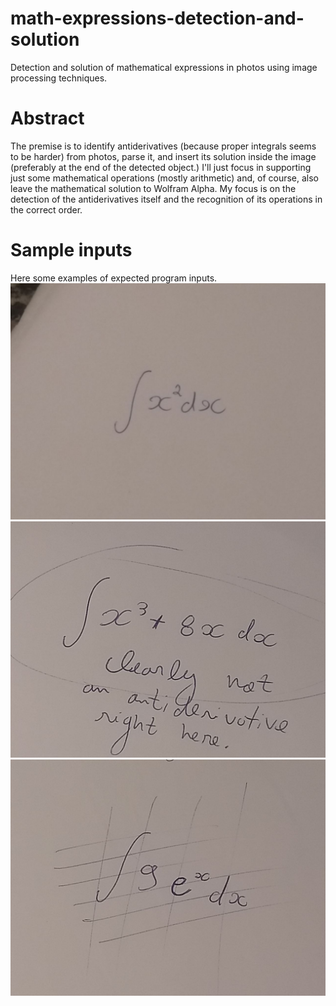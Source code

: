 # math-expressions-detection-and-solution
Detection and solution of mathematical expressions in photos using image processing techniques.

# Abstract
The premise is to identify antiderivatives (because proper integrals seems to be harder) from photos, parse it, and insert its solution inside the image (preferably at the end of the detected object.) I'll just focus in supporting just some mathematical operations (mostly arithmetic) and, of course, also leave the mathematical solution to Wolfram Alpha. My focus is on the detection of the antiderivatives itself and the recognition of its operations in the correct order.

# Sample inputs
Here some examples of expected program inputs.
![Sample Input 1](/sample-inputs/sample-1.jpg)
![Sample Input 2](/sample-inputs/sample-2.jpg)
![Sample Input 3](/sample-inputs/sample-3.jpg)
